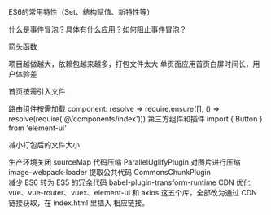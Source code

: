 
ES6的常用特性（Set、结构赋值、新特性等）

什么是事件冒泡？具体有什么应用？如何阻止事件冒泡？
    
箭头函数
 
 

项目越做越大，依赖包越来越多，打包文件太大
单页面应用首页白屏时间长，用户体验差


首页按需引入文件 

  路由组件按需加载    component: resolve => require.ensure([], () => resolve(require('@/components/index')))
  第三方组件和插件    import { Button } from 'element-ui'

减小打包后的文件大小   

  生产环境关闭 sourceMap
  代码压缩  ParallelUglifyPlugin   对图片进行压缩 image-webpack-loader
  提取公共代码  CommonsChunkPlugin  
  减少 ES6 转为 ES5 的冗余代码    babel-plugin-transform-runtime 
  CDN 优化 
     vue、vue-router、vuex、element-ui 和 axios 这五个库，全部改为通过 CDN 链接获取，在 index.html 里插入 相应链接。




